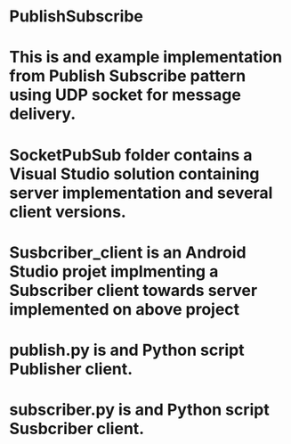 # PublishSubscribe

# This is and example implementation from Publish Subscribe pattern using UDP socket for message delivery.

# SocketPubSub folder contains a Visual Studio solution containing server implementation and several client versions.

# Susbcriber_client is an Android Studio projet implmenting a Subscriber client towards server implemented on above project

# publish.py is and Python script Publisher client.
# subscriber.py is and Python script Susbcriber client.
